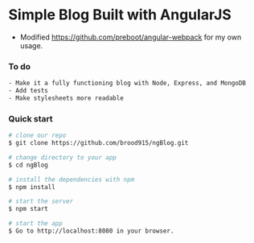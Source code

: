 # Simple Blog Built with AngularJS

* Modified https://github.com/preboot/angular-webpack for my own usage.


### To do
```bash
- Make it a fully functioning blog with Node, Express, and MongoDB
- Add tests
- Make stylesheets more readable
```


### Quick start
```bash
# clone our repo
$ git clone https://github.com/brood915/ngBlog.git

# change directory to your app
$ cd ngBlog

# install the dependencies with npm
$ npm install

# start the server
$ npm start

# start the app
$ Go to http://localhost:8080 in your browser.
```





